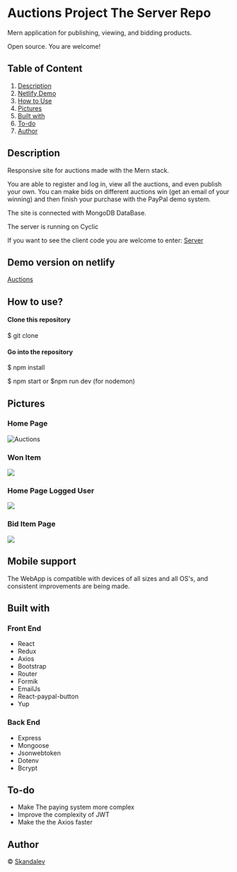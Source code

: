 
# Auctions Project The Server Repo

Mern application for publishing, viewing, and bidding products.

Open source. You are welcome!



## Table of Content

1. [ Description ](#Description)
2. [ Netlify Demo ](#Demo)
3. [ How to Use ](#use)
4. [ Pictures ](#Pictures)
5. [ Built with ](#Builtwith)
6. [ To-do ](#To-do)
7. [ Author ](#Author)



## Description <a name="Description"></a>

 Responsive site for auctions made with the Mern stack.
 
 You are able to register and log in, view all the auctions, and even publish your own. You can make bids on different auctions win (get an email of your winning) and then finish your purchase with the PayPal demo system. 

 The site is connected with MongoDB DataBase.

 The server is running on Cyclic

 If you want to see the client code you are welcome to enter: [Server](https://github.com/Skandalev/Auction-project-client)
 

## Demo version on netlify <a name="Demo"></a>
[Auctions](https://auctions-skandalev.netlify.app/)


## How to use? <a name="use"></a>

#### Clone this repository
$ git clone              

#### Go into the repository

$ npm install

$ npm start or $npm run dev (for nodemon)


## Pictures <a name="Pictures"></a>

### Home Page

![Auctions](https://res.cloudinary.com/dumgi49os/image/upload/v1666171831/samples/gitHub/Screenshot_2022-10-19_at_12-26-44_React_App_ve1bei.png)

### Won Item

![](https://res.cloudinary.com/dumgi49os/image/upload/v1666171849/samples/gitHub/Screenshot_2022-10-19_at_12-29-02_React_App_ctfhsi.png)

### Home Page Logged User 

![](https://res.cloudinary.com/dumgi49os/image/upload/v1666171861/samples/gitHub/Screenshot_2022-10-19_at_12-29-40_React_App_gschrt.png)

### Bid Item Page

![](https://res.cloudinary.com/dumgi49os/image/upload/v1666271798/samples/gitHub/Screenshot_2022-10-20_at_16-16-21_React_App_jzphbb.png)

## Mobile support
The WebApp is compatible with devices of all sizes and all OS's, and consistent improvements are being made.



## Built with  <a name="Builtwith"></a>

### Front End
- React
- Redux
- Axios
- Bootstrap
- Router
- Formik
- EmailJs
- React-paypal-button
- Yup

### Back End

- Express
- Mongoose
- Jsonwebtoken 
- Dotenv
- Bcrypt


## To-do   <a name="To-do"></a>
- Make The paying system more complex
- Improve the complexity of JWT
- Make the the Axios faster


## Author  <a name="Author"></a>

© [Skandalev ](https://github.com/Skandalev)


